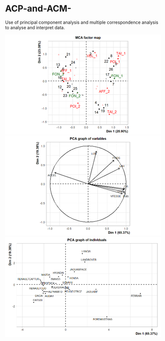 # ACP-and-ACM-
Use of principal component analysis and multiple correspondence analysis to analyse and interpret data. 

![](https://github.com/leocoooo/ACP-and-ACM-/blob/main/graph%20chiens.png)
![](https://github.com/leocoooo/ACP-and-ACM-/blob/main/graph%20voitures%201.png)
![](https://github.com/leocoooo/ACP-and-ACM-/blob/main/graph%20voitures%202.png)
